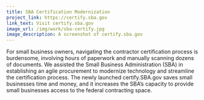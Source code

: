 ```yaml
---
title: SBA Certification Modernization 
project_link: https://certify.sba.gov
link_text: Visit certify.sba.gov
image_url: /img/work/sba-certify.jpg
image_description: A screenshot of certify.sba.gov
---
```


For small business owners, navigating the contractor certification process is burdensome, involving hours of paperwork and manually scanning dozens of documents. We assisted the Small Business Administration (SBA) in establishing an agile procurement to modernize technology and streamline the certification process. The newly launched certify.SBA.gov saves small businesses time and money, and it increases the SBA&#8217;s capacity to provide small businesses access to the federal contracting space.
